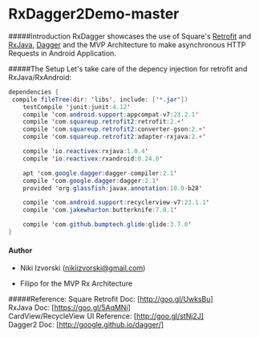 # RxDagger2Demo-master

#####Introduction
RxDagger showcases the use of Square's [Retrofit](http://square.github.io/retrofit/) and [RxJava](https://github.com/ReactiveX/RxJava/wiki), [Dagger](http://square.github.io/dagger/) and the MVP Architecture to make asynchronous HTTP Requests in Android Application.

#####The Setup
Let's take care of the depency injection for retrofit and RxJava/RxAndroid:
```java
dependencies {
 compile fileTree(dir: 'libs', include: ['*.jar'])
    testCompile 'junit:junit:4.12'
    compile 'com.android.support:appcompat-v7:23.2.1'
    compile 'com.squareup.retrofit2:retrofit:2.+'
    compile 'com.squareup.retrofit2:converter-gson:2.+'
    compile 'com.squareup.retrofit2:adapter-rxjava:2.+'

    compile 'io.reactivex:rxjava:1.0.4'
    compile 'io.reactivex:rxandroid:0.24.0'

    apt 'com.google.dagger:dagger-compiler:2.1'
    compile 'com.google.dagger:dagger:2.1'
    provided 'org.glassfish:javax.annotation:10.0-b28'

    compile 'com.android.support:recyclerview-v7:23.1.1'
    compile 'com.jakewharton:butterknife:7.0.1'

    compile 'com.github.bumptech.glide:glide:3.7.0'
}
```

#### Author

- Niki Izvorski (nikiizvorski@gmail.com)

- Filipo for the MVP Rx Architecture

#####Reference:
Square Retrofit Doc: [http://goo.gl/UwksBu] <br>
RxJava Doc: [https://goo.gl/5AqMNi] <br>
CardView/RecycleView UI Reference: [http://goo.gl/stNj2J] <br>
Dagger2 Doc: [http://google.github.io/dagger/] 
